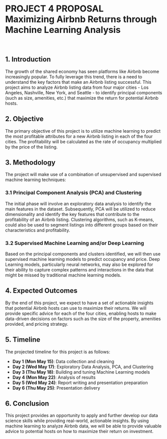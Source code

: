 <h1> PROJECT 4 PROPOSAL<br>
Maximizing Airbnb Returns through Machine Learning Analysis</h1>
<br>

## 1. Introduction

The growth of the shared economy has seen platforms like Airbnb become increasingly popular. To fully leverage this trend, there is a need to understand the key factors that make an Airbnb listing successful. This project aims to analyze Airbnb listing data from four major cities - Los Angeles, Nashville, New York, and Seattle - to identify principal components (such as size, amenities, etc.) that maximize the return for potential Airbnb hosts.

## 2. Objective

The primary objective of this project is to utilize machine learning to predict the most profitable attributes for a new Airbnb listing in each of the four cities. The profitability will be calculated as the rate of occupancy multiplied by the price of the listing. 

## 3. Methodology

The project will make use of a combination of unsupervised and supervised machine learning techniques:

### 3.1 Principal Component Analysis (PCA) and Clustering

The initial phase will involve an exploratory data analysis to identify the main features in the dataset. Subsequently, PCA will be utilized to reduce dimensionality and identify the key features that contribute to the profitability of an Airbnb listing. Clustering algorithms, such as K-means, could also be used to segment listings into different groups based on their characteristics and profitability.

### 3.2 Supervised Machine Learning and/or Deep Learning

Based on the principal components and clusters identified, we will then use supervised machine learning models to predict occupancy and price. Deep Learning models, particularly neural networks, may also be explored for their ability to capture complex patterns and interactions in the data that might be missed by traditional machine learning models.

## 4. Expected Outcomes

By the end of this project, we expect to have a set of actionable insights that potential Airbnb hosts can use to maximize their returns. We will provide specific advice for each of the four cities, enabling hosts to make data-driven decisions on factors such as the size of the property, amenities provided, and pricing strategy. 

## 5. Timeline

The projected timeline for this project is as follows:

- **Day 1 (Mon May 15)**: Data collection and cleaning
- **Day 2 (Wed May 17)**: Exploratory Data Analysis, PCA, and Clustering
- **Day 3 (Thu May 18)**: Building and tuning Machine Learning models
- **Day 4 (Mon May 22)**: Analysis of results 
- **Day 5 (Wed May 24)**: Report writing and presentation preparation
- **Day 6 (Thu May 25)**: Presentation delivery


## 6. Conclusion

This project provides an opportunity to apply and further develop our data science skills while providing real-world, actionable insights. By using machine learning to analyze Airbnb data, we will be able to provide valuable advice to potential hosts on how to maximize their return on investment.


